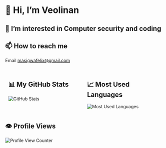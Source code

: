 # 👋 Hi, I’m Veolinan
## 👀 I’m interested in Computer security and coding

## 📫 How to reach me
Email masigwafelix@gmail.com

<!DOCTYPE html>
<html lang="en">
<head>
  <meta charset="UTF-8">
  <meta name="viewport" content="width=device-width, initial-scale=1.0">
  <title>Auto-Loading Jokes</title>
</head>
<body>
  <div id="joke-container">
    <!-- Joke will be displayed here -->
  </div>

  <script>
    function fetchJoke() {
      // Fetch a new joke from the API or source
      fetch('https://readme-jokes.vercel.app/api')
        .then(response => response.json())
        .then(data => {
          document.getElementById('joke-container').innerHTML = data.joke;
        })
        .catch(error => console.error('Error fetching joke:', error));
    }

    // Initial load
    fetchJoke();

    // Set interval to load a new joke every 30 seconds
    setInterval(fetchJoke, 30000);
  </script>
</body>
</html>


<div style="display: flex;">

  <div style="flex: 50%; padding: 10px;">
    <h2>📊 My GitHub Stats</h2>
    <img src="https://github-readme-stats.vercel.app/api?username=Veolinan&show_icons=true" alt="GitHub Stats" />
  </div>

  <div style="flex: 50%; padding: 10px;">
    <h2>📈 Most Used Languages</h2>
    <img src="https://github-readme-stats.vercel.app/api/top-langs/?username=Veolinan&theme=blue-green" alt="Most Used Languages" />
  </div>

</div>

## 👁️ Profile Views
![Profile View Counter](https://komarev.com/ghpvc/?username=Veolinan)
